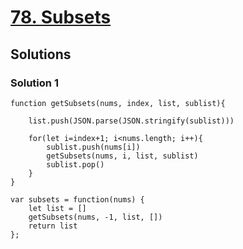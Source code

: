 # [78. Subsets](https://leetcode.com/problems/subsets/)

## Solutions

### Solution 1

```
function getSubsets(nums, index, list, sublist){
    
    list.push(JSON.parse(JSON.stringify(sublist)))
    
    for(let i=index+1; i<nums.length; i++){
        sublist.push(nums[i])
        getSubsets(nums, i, list, sublist)
        sublist.pop()
    }
}

var subsets = function(nums) {
    let list = []
    getSubsets(nums, -1, list, [])
    return list
};
```
